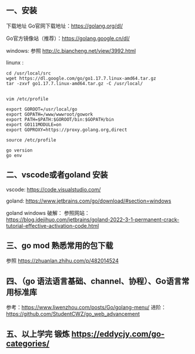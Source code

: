 ## 一、安装
下载地址
Go官网下载地址：https://golang.org/dl/

Go官方镜像站（推荐）：https://golang.google.cn/dl/

windows: 参照 http://c.biancheng.net/view/3992.html

linunx : 
```
cd /usr/local/src
wget https://dl.google.com/go/go1.17.7.linux-amd64.tar.gz
tar -zxvf go1.17.7.linux-amd64.tar.gz -C /usr/local/


vim /etc/profile

export GOROOT=/usr/local/go
export GOPATH=/www/wwwroot/gowork
export PATH=$PATH:$GOROOT/bin:$GOPATH/bin
export GO111MODULE=on
export GOPROXY=https://proxy.golang.org,direct

source /etc/profile

go version
go env
```
## 二、vscode或者goland 安装

vscode: https://code.visualstudio.com/

goland: https://www.jetbrains.com/go/download/#section=windows

goland windows 破解：
参照网站：https://blog.idejihuo.com/jetbrains/goland-2022-3-1-permanent-crack-tutorial-effective-activation-code.html


## 三、go mod 熟悉常用的包下载
参照 https://zhuanlan.zhihu.com/p/482014524


## 四、（go 语法语言基础、channel、协程）、Go语言常用标准库
参考：https://www.liwenzhou.com/posts/Go/golang-menu/
进阶：https://github.com/StudentCWZ/go_web_advancement

## 五、以上学完 锻炼 https://eddycjy.com/go-categories/